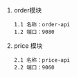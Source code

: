 1. order模块
    ```text
    1.1 名称：order-api
    1.2 端口：9080
    ```
2. price 模块
    ```text
    2.1 名称：price-api
    2.2 端口：9060
    ```
    